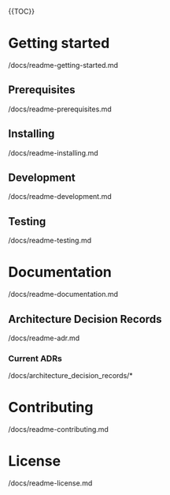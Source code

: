 {{TOC}}

# Getting started

/docs/readme-getting-started.md

## Prerequisites

/docs/readme-prerequisites.md

## Installing

/docs/readme-installing.md

## Development

/docs/readme-development.md

## Testing

/docs/readme-testing.md

# Documentation

/docs/readme-documentation.md

## Architecture Decision Records

/docs/readme-adr.md

### Current ADRs

/docs/architecture_decision_records/*

# Contributing

/docs/readme-contributing.md

# License

/docs/readme-license.md

